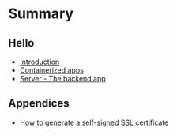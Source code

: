 # Summary

## Hello

* [Introduction](README.md)
* [Containerized apps](doc/containerized-apps/README.md)
* [Server - The backend app](server/README.md)

## Appendices

* [How to generate a self-signed SSL certificate](doc/appendices/generating-a-self-signed-certificate/README.md)
